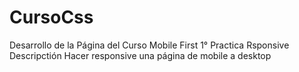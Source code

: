 # CursoCss
Desarrollo de la Página del Curso Mobile First
1° Practica Rsponsive
  Descripctión
  Hacer responsive una página de mobile a desktop
